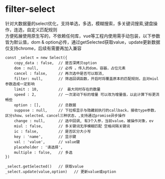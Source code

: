 # filter-select
针对大数据量的select优化，支持单选，多选，模糊搜索，多关键词搜索,键盘操作，连选，自定义匹配规则 <br/>
方便拓展使用原生写的，不依赖任何库，vue等工程内使用需手动包装，以下参数皆为默认值，dom & option必传，通过getSelected获取value，update更新数据<br/>
仅支持chrome，后续有需要再加入兼容
```
const _select = new Select({ 
    copy_data : false,  // 是否深拷贝option
    dom : null,         // 必传 。传入的dom，容器，占位元素
    cancel : false,     // 再次选中是否可以取消, 
    filter: null,       // 筛选回调函数，开启时将覆盖原本的匹配规则，且对miul参数造成一定影响
    limit : 10,         //  最大同时存在的数量
    speed : 2,          // 一次滚动下标的增量 可以改为增量值，以此计算下标更流畅些
    option : [],        // 总数据
    suppose : null,     // 下拉框显示与隐藏前执行的callback，接收type参数，区分show、selected、cancel三种状态，,支持通过promise异步操作 
    change : null,      // 选中回调, 有3个入参，当前value，被操作对象，ev
    miul : false,       // 多关键词无序模糊匹配 空格间隔关键词
    ic : false,         // 是否区分大小写 
    key : 'name',       // 显示键
    val : 'value',      // value键
    placeholder : '请选择', 
    multiple : false,   // 多选 
})

_select.getSelected()   // 获取value
_select.update(value,option)   // 更新value或option


